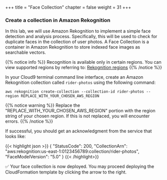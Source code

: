 +++
title = "Face Collection"
chapter = false
weight = 31
+++

### Create a collection in Amazon Rekognition

In this lab, we will use Amazon Rekognition to implement a simple face detection and analysis process. Specifically, this will be used to check for duplicate faces in the collection of user photos. A Face Collection is a container in Amazon Rekognition to store indexed face images as searchable vectors.

{{% notice info %}}
Recognition is available only in certain regions. You can view supported regions by referring to: [Rekognition regions](http://docs.aws.amazon.com/general/latest/gr/rande.html#rekognition_region)
{{% /notice %}}

In your Cloud9 terminal command line interface, create an Amazon Rekognition collection called `rider-photos` using the following command:

    aws rekognition create-collection --collection-id rider-photos --region REPLACE_WITH_YOUR_CHOSEN_AWS_REGION

{{% notice warning %}}
Replace the "REPLACE_WITH_YOUR_CHOSEN_AWS_REGION" portion with the region string of your chosen region. If this is not replaced, you will encounter errors.
{{% /notice %}}

If successful, you should get an acknowledgment from the service that looks like:

{{< highlight json >}}
{
     "StatusCode": 200,
     "CollectionArn": "aws:rekognition:us-east-1:0123456789:collection/rider-photos",
     "FaceModelVersion": "5.0"
}	{{< /highlight>}}

:white_check_mark: Your face collection is now deployed. You may proceed deploying the CloudFormation template by clicking the arrow to the right.
